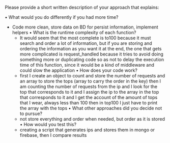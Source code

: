 Please provide a short written description of your approach that explains:

• What would you do differently if you had more time?
 - Code more clean, store data on BD for persist information, implement helpers
• What is the runtime complexity of each function?
   - It would seem that the most complete is to100 because it must search and 
     order a lot of information, but if you are storing and ordering the information as you want it at 
     the end, the one that gets more complicated is request_handled because 
     it tries to avoid doing something more or duplicating code so as not to 
     delay the execution time of this function, since it would be a kind of 
     middleware and could slow the application
• How does your code work?
   - first I create an object to count and store the number of requests
     and an array to store the tops (array to carry the order in the key)
     then I am counting the number of requests from the ip
     and I look for the top that corresponds to it and I assign the ip to the array in the top that corresponds to it
     and I get the account of the amount of tops that I wear, always less than 100
     then in top100 I just have to print the array with the tops
• What other approaches did you decide not to pursue?
   - not store everything and order when needed, but order as it is stored  
• How would you test this?
   -   creating a script that generates ips and stores them in mongo or firebase, then I compare results
 
